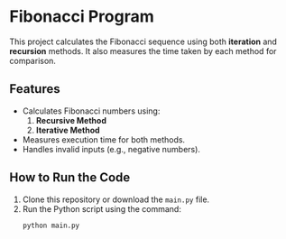 # Fibonacci Program

This project calculates the Fibonacci sequence using both **iteration** and **recursion** methods. It also measures the time taken by each method for comparison.


## Features
- Calculates Fibonacci numbers using:
  1. **Recursive Method**  
  2. **Iterative Method**
- Measures execution time for both methods.
- Handles invalid inputs (e.g., negative numbers).


## How to Run the Code
1. Clone this repository or download the `main.py` file.  
2. Run the Python script using the command:  
   ```bash
   python main.py
